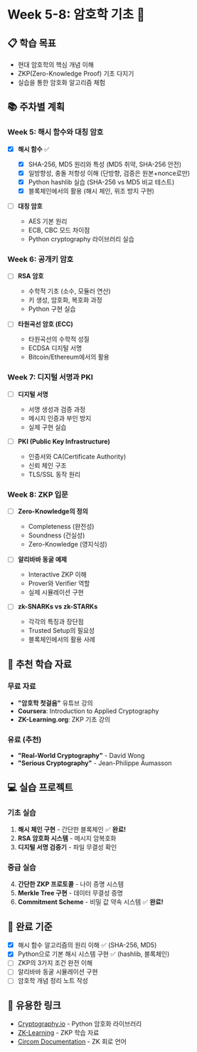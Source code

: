 # Week 5-8: 암호학 기초 🔐

## 📋 학습 목표

- 현대 암호학의 핵심 개념 이해
- ZKP(Zero-Knowledge Proof) 기초 다지기
- 실습을 통한 암호화 알고리즘 체험

## 📚 주차별 계획

### Week 5: 해시 함수와 대칭 암호

- [x] **해시 함수** ✅

  - [x] SHA-256, MD5 원리와 특성 (MD5 취약, SHA-256 안전)
  - [x] 일방향성, 충돌 저항성 이해 (단방향, 검증은 원본+nonce로만)
  - [x] Python hashlib 실습 (SHA-256 vs MD5 비교 테스트)
  - [x] 블록체인에서의 활용 (해시 체인, 위조 방지 구현)

- [ ] **대칭 암호**
  - AES 기본 원리
  - ECB, CBC 모드 차이점
  - Python cryptography 라이브러리 실습

### Week 6: 공개키 암호

- [ ] **RSA 암호**

  - 수학적 기초 (소수, 모듈러 연산)
  - 키 생성, 암호화, 복호화 과정
  - Python 구현 실습

- [ ] **타원곡선 암호 (ECC)**
  - 타원곡선의 수학적 성질
  - ECDSA 디지털 서명
  - Bitcoin/Ethereum에서의 활용

### Week 7: 디지털 서명과 PKI

- [ ] **디지털 서명**

  - 서명 생성과 검증 과정
  - 메시지 인증과 부인 방지
  - 실제 구현 실습

- [ ] **PKI (Public Key Infrastructure)**
  - 인증서와 CA(Certificate Authority)
  - 신뢰 체인 구조
  - TLS/SSL 동작 원리

### Week 8: ZKP 입문

- [ ] **Zero-Knowledge의 정의**

  - Completeness (완전성)
  - Soundness (건실성)
  - Zero-Knowledge (영지식성)

- [ ] **알리바바 동굴 예제**

  - Interactive ZKP 이해
  - Prover와 Verifier 역할
  - 실제 시뮬레이션 구현

- [ ] **zk-SNARKs vs zk-STARKs**
  - 각각의 특징과 장단점
  - Trusted Setup의 필요성
  - 블록체인에서의 활용 사례

## 📖 추천 학습 자료

### 무료 자료

- **"암호학 첫걸음"** 유튜브 강의
- **Coursera**: Introduction to Applied Cryptography
- **ZK-Learning.org**: ZKP 기초 강의

### 유료 (추천)

- **"Real-World Cryptography"** - David Wong
- **"Serious Cryptography"** - Jean-Philippe Aumasson

## 💻 실습 프로젝트

### 기초 실습

1. **해시 체인 구현** - 간단한 블록체인 ✅ **완료!**
2. **RSA 암호화 시스템** - 메시지 암복호화
3. **디지털 서명 검증기** - 파일 무결성 확인

### 중급 실습

4. **간단한 ZKP 프로토콜** - 나이 증명 시스템
5. **Merkle Tree 구현** - 데이터 무결성 증명
6. **Commitment Scheme** - 비밀 값 약속 시스템 ✅ **완료!**

## 🎯 완료 기준

- [x] 해시 함수 알고리즘의 원리 이해 ✅ (SHA-256, MD5)
- [x] Python으로 기본 해시 시스템 구현 ✅ (hashlib, 블록체인)
- [ ] ZKP의 3가지 조건 완전 이해
- [ ] 알리바바 동굴 시뮬레이션 구현
- [ ] 암호학 개념 정리 노트 작성

## 🔗 유용한 링크

- [Cryptography.io](https://cryptography.io/) - Python 암호화 라이브러리
- [ZK-Learning](https://zk-learning.org/) - ZKP 학습 자료
- [Circom Documentation](https://docs.circom.io/) - ZK 회로 언어
